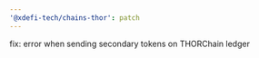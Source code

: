 ```yaml
---
'@xdefi-tech/chains-thor': patch
---
```


fix: error when sending secondary tokens on THORChain ledger

